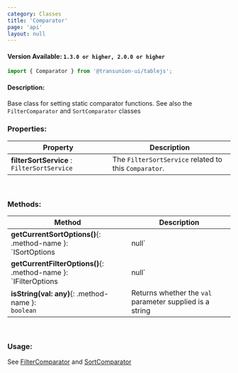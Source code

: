 ```yaml
---
category: Classes
title: 'Comparator'
page: 'api'
layout: null
---
```


#### Version Available: `1.3.0 or higher, 2.0.0 or higher`

```typescript
import { Comparator } from '@transunion-ui/tablejs';
```

#### Description:

Base class for setting static comparator functions. See also the `FilterComparator` and `SortComparator` classes

### Properties:

| Property      | Description   |
| ------------- | ------------- |
| **filterSortService** : `FilterSortService` | The `FilterSortService` related to this `Comparator`. |

<br/>

### Methods:

| Method          | Description   |
| ------------- | ------------- |
| **getCurrentSortOptions()**{: .method-name }: <br/>`ISortOptions | null` | For use inside a comparator function.  Retrieves the current `ISortOptions` being used during item sort |
| **getCurrentFilterOptions()**{: .method-name }: <br/>`IFilterOptions | null` | For use inside a comparator function.  Retrieves the current `IFilterOptions` being used during item filtration |
| **isString(val: any)**{: .method-name }: <br/>`boolean` | Returns whether the `val` parameter supplied is a string |

<br/>

### Usage:

See [FilterComparator](./#/filter-comparator) and [SortComparator](./#/sort-comparator)
